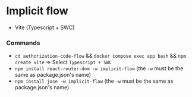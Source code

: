# Implicit flow

- Vite (Typescript + SWC)

### Commands

- `cd authorization-code-flow` && `docker compose exec app bash` && `npm create vite` => Select `Typescript + SWC`
- `npm install react-router-dom -w implicit-flow` (the `-w` must be the same as package.json's name)
- `npm install jose -w implicit-flow` (the `-w` must be the same as package.json's name)